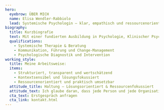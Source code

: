 ```yaml
---
hero:
  eyebrow: ÜBER MICH
  name: Elisa Wendler‑Rabbiolo
  lead: Systemische Psychologin – klar, empathisch und ressourcenorientiert. Ich unterstütze Menschen und Organisationen dabei, hilfreiche Bewegung in komplexen Situationen zu ermöglichen. Mein Fokus liegt darauf, Perspektiven zu öffnen, Ressourcen sichtbar zu machen und gemeinsam konkrete nächste Schritte zu entwickeln – für Einzelpersonen, Teams und ganze Organisationen.
biography:
  title: Kurzbiografie
  text: Mit einer fundierten Ausbildung in Psychologie, Klinischer Psychologie und Psychotherapie sowie in systemischer Beratung und Organisationsentwicklung, bringe ich Erfahrung in Beratung, HR, Produktentwicklung und Organisationsprozessen mit. Ich arbeite sowohl mit Teams als auch individuell – vor Ort in Hamburg oder online.
  qualifications:
    - Systemische Therapie & Beratung
    - Kommunikation, Führung und Change-Management
    - Psychologische Diagnostik und Intervention
working_style:
  title: Meine Arbeitsweise:
  items:
    - Strukturiert, transparent und wertschätzend
    - Kontextsensibel und lösungsfokussiert
    - Ressourcenorientiert und praktisch umsetzbar
  attitude_title: Haltung – Lösungsorientiert & Ressourcenfokussiert
  attitude_text: Ich glaube daran, dass jede Person und jede Organisation über eigene Stärken und Ressourcen verfügt. Meine Arbeit zielt darauf ab, diese Potenziale sichtbar zu machen und in konkrete, umsetzbare Schritte zu überführen. Dabei stehe ich beratend und reflektierend an Ihrer Seite, ohne vorgefertigte Lösungen aufzuzwingen.
  cta_text: Erstgespräch anfragen
  cta_link: kontakt.html
---
```


